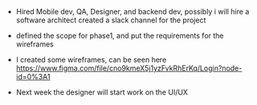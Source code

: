 
- Hired Mobile dev, QA, Designer, and backend dev, possibly i will hire a software architect
created a slack channel for the project

- defined the scope for phase1, and put the requirements for the wireframes

- I created some wireframes, can be seen here
https://www.figma.com/file/cno9kmeX5j1yzFvkRhErKq/Login?node-id=0%3A1

- Next week the designer will start work on the UI/UX
